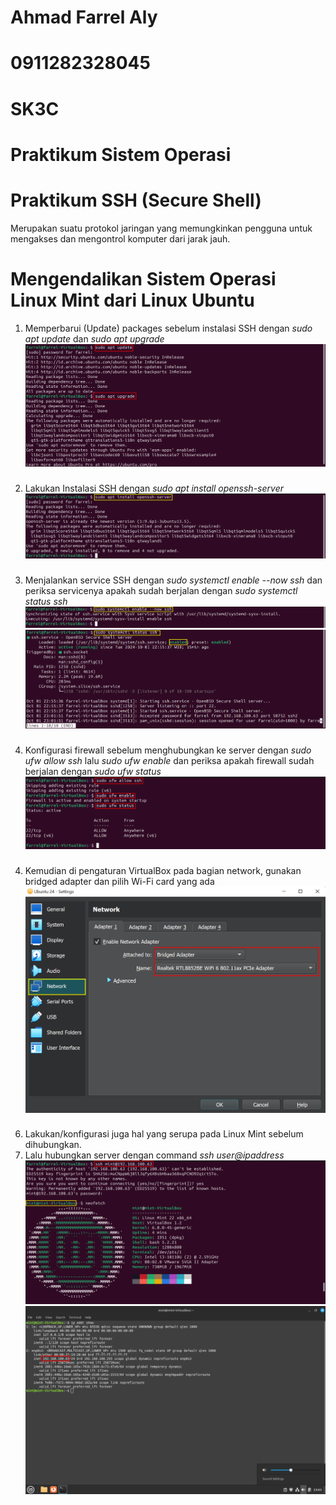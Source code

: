 # Ahmad Farrel Aly
# 0911282328045
# SK3C
# Praktikum Sistem Operasi

# Praktikum SSH (Secure Shell)
Merupakan suatu protokol jaringan yang memungkinkan pengguna untuk mengakses dan mengontrol komputer dari jarak jauh.

# Mengendalikan Sistem Operasi Linux Mint dari Linux Ubuntu
1. Memperbarui (Update) packages sebelum instalasi SSH dengan *sudo apt update* dan *sudo apt upgrade* ![1](./Tugas7/19.png)
###
2. Lakukan Instalasi SSH dengan *sudo apt install openssh-server* ![2](./Tugas7/14.png)
###
3. Menjalankan service SSH dengan *sudo systemctl enable --now ssh* dan periksa servicenya apakah sudah berjalan dengan *sudo systemctl status ssh* ![3](./Tugas7/15.png) ![4](./Tugas7/16.png)
###
4. Konfigurasi firewall sebelum menghubungkan ke server dengan *sudo ufw allow ssh* lalu *sudo ufw enable* dan periksa apakah firewall sudah berjalan dengan *sudo ufw status* ![5](./Tugas7/20.png)
###
4. Kemudian di pengaturan VirtualBox pada bagian network, gunakan bridged adapter dan pilih Wi-Fi card yang ada ![6](./Tugas7/18.png)
###
6. Lakukan/konfigurasi juga hal yang serupa pada Linux Mint sebelum dihubungkan.
7. Lalu hubungkan server dengan command *ssh user@ipaddress* ![7](./Tugas7/13.png) ![8](./Tugas7/22.png)
